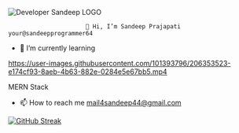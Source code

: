 ![Developer Sandeep LOGO](https://user-images.githubusercontent.com/101393796/206352978-772e37d8-e159-4f64-8269-a60942d8b5d1.png)



                          👋 Hi, I’m Sandeep Prajapati your@sandeepprogrammer64
- 🌱 I’m currently learning 

https://user-images.githubusercontent.com/101393796/206353523-e174cf93-8aeb-4b63-882e-0284e5e67bb5.mp4

MERN Stack
- 📫 How to reach me mail4sandeep44@gmail.com

<!---
sandeepprogrammer64/sandeepprogrammer64 is a ✨ special ✨ repository because its `README.md` (this file) appears on your GitHub profile.
You can click the Preview link to take a look at your changes.
--->
[![GitHub Streak](https://github-readme-streak-stats.herokuapp.com?user=sandeepprogrammer64&theme=tokyonight&border_radius=4.7&date_format=M%20j%5B%2C%20Y%5D)](https://git.io/streak-stats)
